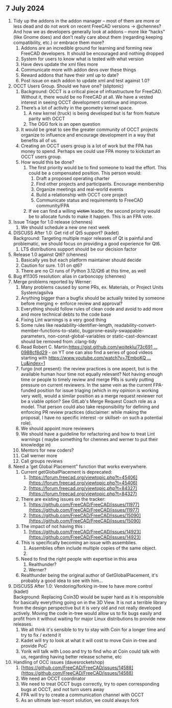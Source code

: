 ## 7 July 2024

1. Tidy up the addons in the addon manager – most of them are more or less dead and do not work on recent FreeCAD versions \-\> @chennes?  
   And how we as developers generally look at addons – more like “hacks” (like Gnome does) and don’t really care about them (regarding keeping compatibility, etc.) or embrace them more?  
   1. Addons are an incredible ground for learning and forming new FreeCAD developers. It should be encouraged and nothing dropped  
   2. System for users to know what is tested with what version  
   3. Have devs update the xml files more  
   4. Communicate more with addon devs over these things  
   5. Reward addons that have their xml up to date?  
   6. Post issue on each addon to update xml and test against 1.0?  
2. OCCT Users Group.  Should we have one? (sliptonic)  
   1. Background:  OCCT is a critical piece of infrastructure for FreeCAD.  Without it, there would be no FreeCAD at all.  We have a vested interest in seeing OCCT development continue and improve.  
   2. There’s a lot of activity in the geometry kernel space.    
      1. A new kernel (truck) is being developed but is far from feature parity with OCCT  
      2. The OGG fork is an open question  
   3. It would be great to see the greater community of OCCT projects organize to influence and encourage development in a way that benefits all of us.  
   4. Creating an OCCT users group is a lot of work but the FPA has money to spend.  Perhaps we could use FPA money to kickstart an OCCT users group.  
   5. How would this be done?  
      1. The first priority would be to find someone to lead the effort.  This could be a compensated position.  This person would:  
         1. Draft a proposed operating charter  
         2. Find other projects and participants.  Encourage membership  
         3. Organize meetings and real-world events  
         4. Build a relationship with OCCT core project  
         5. Communicate status and requirements to FreeCAD community/FPA  
      2. If we can find a willing ~~victim~~ leader, the second priority would be to allocate funds to make it happen.  This is an FPA vote.    
3. Issue Triage for 1.0 release (chennes)  
   1. We should schedule a new one next week  
4. DISCUSS After 1.0: Get rid of Qt5 support? (kadet)  
   Background: Targeting multiple major releases of Qt is painful and problematic, we should focus on providing a good experience for Qt6.  
   1. LTS distributions support should be our decision factor  
5. Release 1.0 against Qt6? (chennes)  
   1. Basically yes but each platform maintainer should decide   
   2. Caution for sure. 1.01 on qt6?   
   3. There are no CI runs of Python 3.12/Qt6 at this time, as well  
6. Bug \#11305 resolution: alias in carboncopy (chennes)  
7. Merge problems reported by Werner:  
   1. Many problems caused by some PRs, ex. Materials, or Project Units System/agsilva  
   2. Anything bigger than a bugfix should be actually tested by someone before merging \<- enforce review and approval?  
   3. Everything should follow rules of clean code and avoid to add more and more technical debts to the code base  
   4. Fixing Lint warnings is a very good thing  
   5. Some rules like readability-identifier-length, readability-convert-member-functions-to-static, bugprone-easily-swappable-parameters, non-const-global-variables or static-cast-downcast should be removed from .clang-tidy  
   6. Read Robert C. Martin:[https://gist.github.com/wojteklu/73c691 ... 0988cf8d29](https://gist.github.com/wojteklu/73c6914cc446146b8b533c0988cf8d29) \- on YT one can also find a series of good videos starting with [https://www.youtube.com/watch?v=7EmboKQ ... Lu\&index=1](https://www.youtube.com/watch?v=7EmboKQH8lM\&list=PLdpsE-GEhYVn\_81kDPo1mwE73UgYCeMLu\&index=1)  
   7. furgo (not present): the review practices is one aspect, but is the available human hour time not equally relevant? Not having enough time or people to timely review and merge PRs is surely putting pressure on current reviewers. In the same vein as the current FPA-funded position for issue triaging (which in my opinion is working very well), would a similar position as a merge request reviewer not be a viable option? See GitLab's Merge Request Coach role as a model. That person could also take responsibility for defining and enforcing PR review practices (disclaimer: while making the proposal, I have no specific interest \-or skillset- on such a potential role).  
   8. We should appoint more reviewers  
   9. We should have a guideline for refactoring and how to treat Lint warnings ( maybe something for chennes and werner to put their knowledge in)  
   10. Mentors for new coders?  
   11. Call werner more  
   12. Call groups reviews  
8. Need a ‘get Global Placement” function that works everywhere.  
   1. Current getGlobalPlacement is deprecated:  
      1. [https://forum.freecad.org/viewtopic.php?t=45406](https://forum.freecad.org/viewtopic.php?t=45406)  
      2. [https://forum.freecad.org/viewtopic.php?t=84327](https://forum.freecad.org/viewtopic.php?t=84327)  
   2. There are existing issues on the tracker:  
      1. [https://github.com/FreeCAD/FreeCAD/issues/11977](https://github.com/FreeCAD/FreeCAD/issues/11977)  
      2. [https://github.com/FreeCAD/FreeCAD/issues/15090](https://github.com/FreeCAD/FreeCAD/issues/15090)  
   3. The impact of not having this :   
      1. [https://github.com/FreeCAD/FreeCAD/issues/14923](https://github.com/FreeCAD/FreeCAD/issues/14923)  
   4. This is specifically becoming an issue with assemblies.  
      1. Assemblies often include multiple copies of the same object.  
      2. 
   5. Need to find the right people with expertise in this area  
      1. Realthunder?  
      2. Werner?  
   6. Realthunder being the original author of GetGlobalPlacement, it's probably a good idea to see with him…  
9. DISCUSS After 1.0: Vendoring/forking  in-tree to have more control (kadet)  
   Background: Replacing Coin3D would be super hard as it is responsible for basically everything going on in the 3D View. It is not a terrible library from the design perspective but it is very old and not really developed actively. Moving the code in-tree would allow us to fix bugs easily and profit from it without waiting for major Linux distributions to provide new releases.   
   1. We all think it's sensible to try to stay with Coin for a longer time and try to fix / extend it  
   2. Kadet will try to look at what it will cost to move Coin in-tree and provide PoC  
   3. Yorik will talk with Looo and try to find who at Coin could talk with us, regarding having better release scheme, etc  
10. Handling of OCC issues (davesrocketshop)  
    1. [https://github.com/FreeCAD/FreeCAD/issues/14588](https://github.com/FreeCAD/FreeCAD/issues/14588)  
    2. We need an OCCT coordinator  
    3. We need to treat OCCT bugs correctly, try to open corresponding bugs at OCCT, and not turn users away  
    4. FPA will try to create a communication channel with OCCT  
    5. As an ultimate last-resort solution, we could always fork

